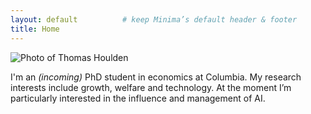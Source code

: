 ```yaml
---
layout: default          # keep Minima’s default header & footer
title: Home
---
```


<div class="hero">

![Photo of Thomas Houlden](/assets/img/me.jpg)

<p>I'm an <em>(incoming)</em> PhD student in economics at Columbia.  
My research interests include growth, welfare and technology.  
At the moment I’m particularly interested in the influence and management of AI.</p>

</div>
